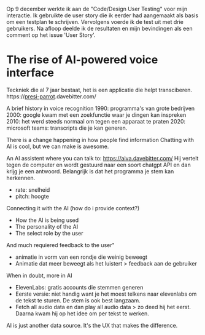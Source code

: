 Op 9 december werkte ik aan de "Code/Design User Testing" voor mijn interactie. Ik gebruikte de user story die ik eerder had aangemaakt als basis om een testplan te schrijven. Vervolgens voerde ik de test uit met  drie gebruikers.  Na afloop deelde ik de resultaten en mijn bevindingen als een comment op het issue 'User Story'.

# The rise of AI-powered voice interface

Teckniek die al 7 jaar bestaat, het is een applicatie die helpt transciberen.
https://[presi-parrot](https://presi-parrot.davebitter.com/).davebitter.com/


A brief history in voice recognition
1990: programma's van grote bedrijven
2000: google kwam met een zoekfunctie waar je dingen kan inspreken
2010: het werd steeds normaal om tegen een apparaat te praten
2020: microsoft teams: transcripts die je kan generen. 

There is a change happening in how people find information
Chatting with AI is cool, but we can make is awesome. 


An AI assistent where you can talk to: https://aiva.davebitter.com/
Hij vertelt tegen de computer en wordt gestuurd naar een soort chatgpt API en dan krijg je een antwoord. Belangrijk is dat het programma je stem kan herkennen. 
- rate: snelheid
- pitch: hoogte


Connecting it with the AI (how do i provide context?)
- How the AI is being used
- The personality of the AI
- The select role by the user

And much requiered feedback to the user"
- animatie in vorm van een rondje die weinig beweegt
- Animatie dat meer beweegt als het luistert > feedback aan de gebruiker

When in doubt, more in AI
- ElevenLabs: gratis accounts die stemmen generen
- Eerste versie: niet handig want je het moest telkens naar elevenlabs om de tekst te sturen. De stem is ook best langzaam. 
- Fetch all audio data en dan play all audio data > zo deed hij het eerst. Daarna kwam hij op het idee om per tekst te werken. 

AI is just another data source. It's the UX that makes the difference.



